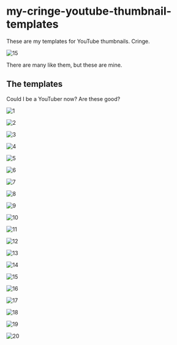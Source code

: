 # my-cringe-youtube-thumbnail-templates

These are my templates for YouTube thumbnails. Cringe.

![15](https://user-images.githubusercontent.com/19922556/217972060-f66e912b-55a9-4648-845b-789da4361967.png)

There are many like them, but these are mine.

## The templates

Could I be a YouTuber now? Are these good?

![1](https://user-images.githubusercontent.com/19922556/217971918-336d60fd-c6f4-4a1e-ba13-7e79bfef9e50.png)

![2](https://user-images.githubusercontent.com/19922556/217971928-85dccbc4-2145-447a-8cc3-41b5fe45e63b.png)

![3](https://user-images.githubusercontent.com/19922556/217971936-e4f6ea6e-3d2f-4558-b430-4e0d368430eb.png)

![4](https://user-images.githubusercontent.com/19922556/217971948-ac5b15e4-908f-42a5-a6b6-596e5f9bde1d.png)

![5](https://user-images.githubusercontent.com/19922556/217971959-32dee3a2-96a3-4085-b4d8-079468dbafda.png)

![6](https://user-images.githubusercontent.com/19922556/217971969-3863e971-db4d-4cae-af75-2f1a3124c744.png)

![7](https://user-images.githubusercontent.com/19922556/218892525-545005c3-38fe-4c55-8bb2-64e74a8ea090.png)

![8](https://user-images.githubusercontent.com/19922556/217971985-0960427b-e01e-4f2c-bf5d-770d5db2ec6a.png)

![9](https://user-images.githubusercontent.com/19922556/217971993-e28cb21e-9327-4c19-98ab-a0f02bbd512c.png)

![10](https://user-images.githubusercontent.com/19922556/217971999-46814c1a-f1ee-46f0-84cf-1191d8e3941e.png)

![11](https://user-images.githubusercontent.com/19922556/217972018-83453a7e-94ea-45ff-bec7-e660010835ba.png)

![12](https://user-images.githubusercontent.com/19922556/217972033-1f1d4c8b-04de-4cd6-b638-e688b39fcebc.png)

![13](https://user-images.githubusercontent.com/19922556/217972039-c162ecc4-2267-46fc-872d-d1edc32e0eab.png)

![14](https://user-images.githubusercontent.com/19922556/217972046-3e5add38-65b5-4250-8bf2-5a7887cf7f36.png)

![15](https://user-images.githubusercontent.com/19922556/218134585-5dcbbabe-ead5-473e-a2d7-654f5942d2e1.png)

![16](https://user-images.githubusercontent.com/19922556/218891765-ec3e4520-253f-472b-86b8-82a220d4614d.png)

![17](https://user-images.githubusercontent.com/19922556/218892360-c1969ae6-d9ca-4703-a728-cc5bc185e2d3.png)

![18](https://user-images.githubusercontent.com/19922556/218895997-155b027f-b7a9-452b-b72d-42dbff1fa7ee.png)

![19](https://user-images.githubusercontent.com/19922556/218896699-73489d85-7896-4b88-98bb-a4e4354c70a6.png)

![20](https://user-images.githubusercontent.com/19922556/218897119-44f26073-2bbb-4f6e-913b-c933797b6945.png)

